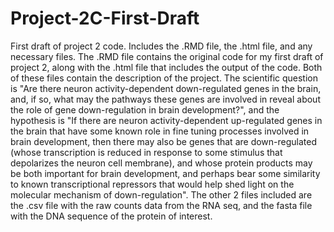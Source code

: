 # Project-2C-First-Draft
First draft of project 2 code. Includes the .RMD file, the .html file, and any necessary files. 
The .RMD file contains the original code for my first draft of project 2, along with the .html file that includes the output of the code. Both of these files contain the description of the project. The scientific question is "Are there neuron activity-dependent down-regulated genes in the brain, and, if so, what may the pathways these genes are involved in reveal about the role of gene down-regulation in brain development?", and the hypothesis is "If there are neuron activity-dependent up-regulated genes in the brain that have some known role in fine tuning processes involved in brain development, then there may also be genes that are down-regulated (whose transcription is reduced in response to some stimulus that depolarizes the neuron cell membrane), and whose protein products may be both important for brain development, and perhaps bear some similarity to known transcriptional repressors that would help shed light on the molecular mechanism of down-regulation". The other 2 files included are the .csv file with the raw counts data from the RNA seq, and the fasta file with the DNA sequence of the protein of interest. 

